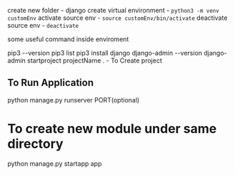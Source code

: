 create new folder - django
create virtual environment - `python3 -m venv customEnv`
activate source env - `source customEnv/bin/activate`
deactivate source env - `deactivate`

some useful command inside enviroment

pip3 --version
pip3 list
pip3 install django
django-admin --version
django-admin startproject projectName . - To Create project

## To Run Application

python manage.py runserver PORT(optional)

# To create new module under same directory

python manage.py startapp app
